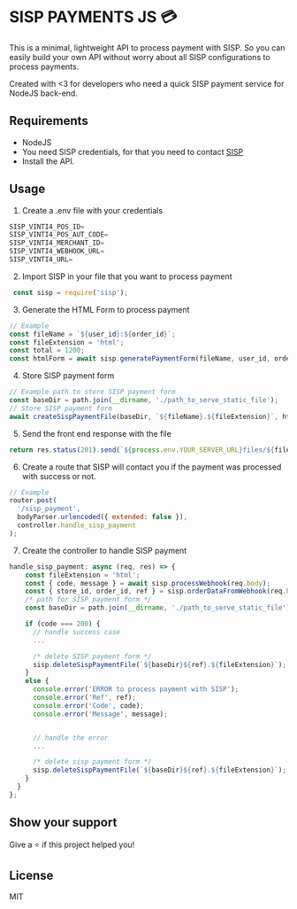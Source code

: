 # SISP PAYMENTS JS 💳
This is a minimal, lightweight API to process payment with SISP.
So you can easily build your own API without worry about all SISP configurations to process payments.

Created with <3 for developers who need a quick SISP payment service for NodeJS back-end.

## Requirements
- NodeJS
- You need SISP credentials, for that you need to contact [SISP](https://www.vinti4.cv/web.aspx)
- Install the API.

## Usage
1. Create a .env file with your credentials
```js
SISP_VINTI4_POS_ID=
SISP_VINTI4_POS_AUT_CODE=
SISP_VINTI4_MERCHANT_ID=
SISP_VINTI4_WEBHOOK_URL=
SISP_VINTI4_URL=
```
2. Import SISP in your file that you want to process payment
```js
 const sisp = require('sisp');
```
3. Generate the HTML Form to process payment
```js
// Example
const fileName = `${user_id}:${order_id}`;
const fileExtension = 'html';
const total = 1200;
const htmlForm = await sisp.generatePaymentForm(fileName, user_id, order_id, total);
```
4. Store SISP payment form
```js
// Example path to store SISP payment form
const baseDir = path.join(__dirname, './path_to_serve_static_file');
// Store SISP payment form
await createSispPaymentFile(baseDir, `${fileName}.${fileExtension}`, htmlForm);
```
5. Send the front end response with the file
```js
return res.status(201).send(`${process.env.YOUR_SERVER_URL}files/${fileName}.${fileExtension}`);
```

6. Create a route that SISP will contact you if the payment was processed with success or not.
```js
// Example
router.post(
  '/sisp_payment',
  bodyParser.urlencoded({ extended: false }),
  controller.handle_sisp_payment
);
```

7. Create the controller to handle SISP payment
```js
handle_sisp_payment: async (req, res) => {
    const fileExtension = 'html';
    const { code, message } = await sisp.processWebhook(req.body);
    const { store_id, order_id, ref } = sisp.orderDataFromWebhook(req.body);
    /* path for SISP payment form */
    const baseDir = path.join(__dirname, './path_to_serve_static_file');

    if (code === 200) {
      // handle success case
      ...

      /* delete SISP payment form */
      sisp.deleteSispPaymentFile(`${baseDir}${ref}.${fileExtension}`);
    }
    else {
      console.error('ERROR to process payment with SISP');
      console.error('Ref', ref);
      console.error('Code', code);
      console.error('Message', message);


      // handle the error
      ...

      /* delete sisp payment form */
      sisp.deleteSispPaymentFile(`${baseDir}${ref}.${fileExtension}`);
    }
  }
};
```

## Show your support

Give a ⭐️ if this project helped you!
## License
MIT
